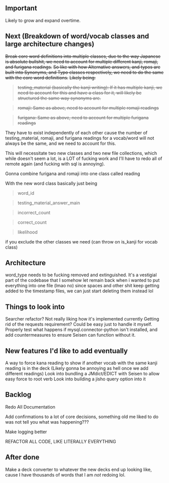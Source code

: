 ## Important
Likely to grow and expand overtime.

## Next (Breakdown of word/vocab classes and large architecture changes)
~~Break core word definitions into multiple classes, due to the way Japanese is absolute bullshit, we need to account for multiple different kanji, romaji, and furigana readings.~~
~~So like with how Alternative answers, and typos are built into Synonyms, and Typo classes respectively, we need to do the same with the core word definitions.~~
~~Likely being:~~
> ~~testing_material (basically the kanji writing): If it has multiple kanji, we need to account for this and have a class for it, will likely be structured the same way synonyms are.~~

> ~~romaji: Same as above, need to account for multiple romaji readings~~

> ~~furigana: Same as above, need to account for multiple furigana readings~~

They have to exist independently of each other cause the number of testing_material, romaji, and furigana readings for a vocab/word will not always be the same, and we need to account for this.

This will necessitate two new classes and two new file collections, which while doesn't seem a lot, is a LOT of fucking work and I'll have to redo all of remote again (and fucking with sql is annoying).

Gonna combine furigana and romaji into one class called reading

With the new word class basically just being
> word_id

> testing_material_answer_main

> incorrect_count

> correct_count

> likelihood

if you exclude the other classes we need (can throw on is_kanji for vocab class)


## Architecture
word_type needs to be fucking removed and extinguished. It's a vestigial part of the codebase that I somehow let remain back when i wanted to put everything into one file (lmao no)
since spaces and other shit keep getting added to the timestamp files, we can just start deleting them instead lol

## Things to look into
Searcher refactor? Not really liking how it's implemented currently
Getting rid of the requests requirement? Could be easy just to handle it myself.
Properly test what happens if mysql.connector-python isn't installed, and add countermeasures to ensure Seisen can function without it.

## New features I'd like to add eventually
A way to force kana reading to show if another vocab with the same kanji reading is in the deck (Likely gonna be annoying as hell once we add different readings)
Look into bundling a JMdict/EDICT with Seisen to allow easy force to root verb
Look into building a jisho query option into it

## Backlog
Redo All Documentation

Add confirmations to a lot of core decisions, something old me liked to do was not tell you what was happening???

Make logging better

REFACTOR ALL CODE, LIKE LITERALLY EVERYTHING

## After done
Make a deck converter to whatever the new decks end up looking like, cause I have thousands of words that I am *not* redoing lol.
